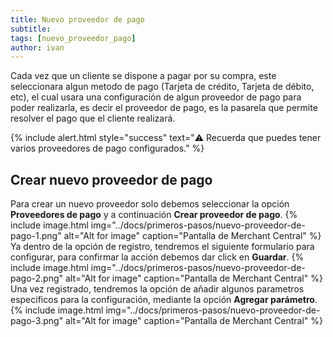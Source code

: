 ```yaml
---
title: Nuevo proveedor de pago
subtitle: 
tags: [nuevo_proveedor_pago]
author: ivan
---
```


Cada vez que un cliente se dispone a pagar por su compra, este seleccionara algun metodo de pago (Tarjeta de crédito, Tarjeta de débito, etc), el cual usara una configuración de algun proveedor de pago para poder realizarla, es decir el proveedor de pago, es la pasarela que permite resolver el pago que el cliente realizará.


{% include alert.html style="success" text="⚠️ Recuerda que puedes tener varios proveedores de pago configurados." %}

## Crear nuevo proveedor de pago
Para crear un nuevo proveedor solo debemos seleccionar la opción **Proveedores de pago** y a continuación **Crear proveedor de pago**.
{% include image.html img="../docs/primeros-pasos/nuevo-proveedor-de-pago-1.png" alt="Alt for image" caption="Pantalla de Merchant Central" %}
Ya dentro de la opción de registro, tendremos el siguiente formulario para configurar, para confirmar la acción debemos dar click en **Guardar**.
{% include image.html img="../docs/primeros-pasos/nuevo-proveedor-de-pago-2.png" alt="Alt for image" caption="Pantalla de Merchant Central" %}
Una vez registrado, tendremos la opción de añadir algunos parametros especificos para la configuración, mediante la opción **Agregar parámetro**.
{% include image.html img="../docs/primeros-pasos/nuevo-proveedor-de-pago-3.png" alt="Alt for image" caption="Pantalla de Merchant Central" %}
